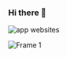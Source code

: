 ### Hi there 👋

![app  websites](https://user-images.githubusercontent.com/83348134/175660132-8b610518-d991-4c62-bcf3-fcedac737ae3.png)

![Frame 1](https://user-images.githubusercontent.com/83348134/175778929-29190bd7-c88c-4914-a11e-867677fea6fd.png)
